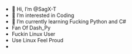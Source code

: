 - 👋 Hi, I’m @SagX-T
- 👀 I’m interested in Coding
- 🌱 I’m currently learning Fucking Python and C# 
- Fan Of Dash_Py 
- Fuckin Linux User 
- Use Linux Feel Proud
- 

<!---
SagX-T/SagX-T is a ✨ special ✨ repository because its `README.md` (this file) appears on your GitHub profile.
You can click the Preview link to take a look at your changes.
--->

